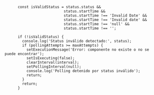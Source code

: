 
          const isValidStatus = status.status && 
                               status.startTime && 
                               status.startTime !== 'Invalid Date' &&
                               status.startTime !== 'Invalid date' &&
                               status.startTime !== 'null' &&
                               status.startTime !== '';
          
          if (!isValidStatus) {
            console.log('Status inválido detectado:', status);
            if (pollingAttempts >= maxAttempts) {
              setExecutionMessage('Error: componente no existe o no se puede encontrar');
              setIsExecuting(false);
              clearInterval(interval);
              setPollingInterval(null);
              console.log('Polling detenido por status inválido');
              return;
            }
            return; 
          }

